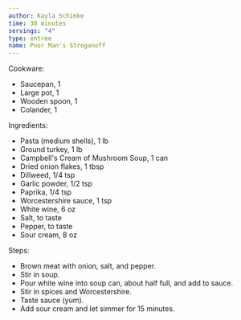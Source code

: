 ```yaml
---
author: Kayla Schimke
time: 30 minutes
servings: "4"
type: entree
name: Poor Man's Stroganoff
---
```


Cookware:

- Saucepan, 1
- Large pot, 1
- Wooden spoon, 1
- Colander, 1

Ingredients:

- Pasta (medium shells), 1 lb
- Ground turkey, 1 lb
- Campbell's Cream of Mushroom Soup, 1 can
- Dried onion flakes, 1 tbsp
- Dillweed, 1/4 tsp
- Garlic powder, 1/2 tsp
- Paprika, 1/4 tsp
- Worcestershire sauce, 1 tsp
- White wine, 6 oz
- Salt, to taste
- Pepper, to taste
- Sour cream, 8 oz

Steps:

- Brown meat with onion, salt, and pepper.
- Stir in soup.
- Pour white wine into soup can, about half full, and add to sauce.
- Stir in spices and Worcestershire.
- Taste sauce (yum).
- Add sour cream and let simmer for 15 minutes.
